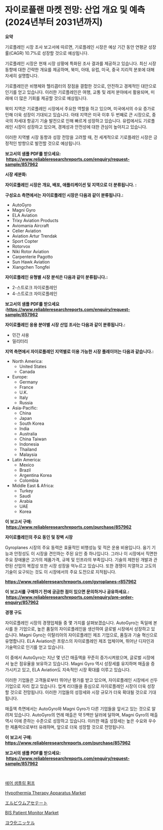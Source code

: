 <p><h1>자이로플랜 마켓 전망: 산업 개요 및 예측 (2024년부터 2031년까지)</h1></p><p><strong>요약</strong></p>
<p><p>기로플레인 시장 조사 보고서에 따르면, 기로플레인 시장은 예상 기간 동안 연평균 성장률(CAGR) 10.7%로 성장할 것으로 예상됩니다. </p><p>기로플레인 시장은 현재 시장 상황에 특화된 조사 결과를 제공하고 있습니다. 최신 시장 동향에 대한 간략한 개요를 제공하며, 북미, 아태, 유럽, 미국, 중국 지리적 분포에 대해 자세히 설명합니다.</p><p>기로플레인은 비행체와 헬리콥터의 장점을 결합한 것으로, 안전하고 경제적인 대안으로 인기를 얻고 있습니다. 이러한 기로플레인은 여행, 교통 및 레저 분야에서 활용되며, 미래에 더 많은 기회를 제공할 것으로 예상됩니다.</p><p>북미 지역은 기로플레인 시장에서 주요한 역할을 하고 있으며, 미국에서의 수요 증가로 인해 더욱 성장이 기대되고 있습니다. 아태 지역은 미국 이후 두 번째로 큰 시장으로, 중국의 차세대 항공기 기술 발전으로 인해 빠르게 성장하고 있습니다. 유럽에서도 기로플레인 시장이 성장하고 있으며, 경제성과 안전성에 대한 관심이 높아지고 있습니다.</p><p>이러한 지역별 시장 동향과 성장 전망을 고려할 때, 전 세계적으로 기로플레인 시장은 긍정적인 방향으로 발전할 것으로 예상됩니다.</p></p>
<p><strong>보고서의 샘플 PDF를 받으세요: &nbsp;<a href="https://www.reliableresearchreports.com/enquiry/request-sample/857962">https://www.reliableresearchreports.com/enquiry/request-sample/857962</a></strong></p>
<p><strong>시장 세분화:</strong></p>
<p><strong> 자이로플레인 시장은 개요, 배포, 애플리케이션 및 지역으로 더 분류됩니다. :</strong></p>
<p><strong>구성요소 측면에서는 자이로플레인 시장은 다음과 같이 분류됩니다.:</strong></p>
<p><ul><li>AutoGyro</li><li>Magni Gyro</li><li>ELA Aviation</li><li>Trixy Aviation Products</li><li>Aviomania Aircraft</li><li>Celier Aviation</li><li>Aviation Artur Trendak</li><li>Sport Copter</li><li>Rotorvox</li><li>Niki Rotor Aviation</li><li>Carpenterie Pagotto</li><li>Sun Hawk Aviation</li><li>Xiangchen Tongfei</li></ul></p>
<p><strong> 자이로플레인 유형별 시장 분석은 다음과 같이 분류됩니다.:</strong></p>
<p><ul><li>2-스트로크 자이로플레인</li><li>4-스트로크 자이로플레인</li></ul></p>
<p><strong>보고서의 샘플 PDF를 받으세요 :<a href="https://www.reliableresearchreports.com/enquiry/request-sample/857962">https://www.reliableresearchreports.com/enquiry/request-sample/857962</a></strong></p>
<p><strong> 자이로플레인 응용 분야별 시장 산업 조사는 다음과 같이 분류됩니다.:</strong></p>
<p><ul><li>민간 사용</li><li>밀리터리</li></ul></p>
<p><strong>지역 측면에서 자이로플레인 지역별로 이용 가능한 시장 플레이어는 다음과 같습니다.:</strong></p>
<p><ul>
    <li>
        North America:
        <ul>
            <li>United States</li>
            <li>Canada</li>
        </ul>
    </li>
    <li>
        Europe:
        <ul>
            <li>Germany</li>
            <li>France</li>
            <li>U.K.</li>
            <li>Italy</li>
            <li>Russia</li>
        </ul>
    </li>
    <li>
        Asia-Pacific:
        <ul>
            <li>China</li>
            <li>Japan</li>
            <li>South Korea</li>
            <li>India</li>
            <li>Australia</li>
            <li>China Taiwan</li>
            <li>Indonesia</li>
            <li>Thailand</li>
            <li>Malaysia</li>
        </ul>
    </li>
    <li>
        Latin America:
        <ul>
            <li>Mexico</li>
            <li>Brazil</li>
            <li>Argentina Korea</li>
            <li>Colombia</li>
        </ul>
    </li>
    <li>
        Middle East & Africa:
        <ul>
            <li>Turkey</li>
            <li>Saudi</li>
            <li>Arabia</li>
            <li>UAE</li>
            <li>Korea</li>
        </ul>
    </li>
    </ul></p>
<p><strong>이 보고서 구매: &nbsp;<a href="https://www.reliableresearchreports.com/purchase/857962">https://www.reliableresearchreports.com/purchase/857962</a></strong></p>
<p><strong>자이로플레인의 주요 동인 및 장벽 시장</strong></p>
<p><p>Gyroplanes 시장의 주요 동력은 효율적인 비행성능 및 적은 운용 비용입니다. 융기 기능과 안정성도 이 시장을 견인하는 주된 요인 중 하나입니다. 그러나 이 시장에서 직면한 주요 장애물은 고가의 제품가격, 규제 및 인프라의 부족입니다. 기술의 제한된 개발과 관련된 산업의 복잡성 또한 시장 성장을 억누르고 있습니다. 또한 경쟁이 치열하고 고도의 기술이 요구되는 것도 이 시장에서의 주요 도전으로 지적됩니다.</p></p>
<p><strong><a href="https://www.reliableresearchreports.com/gyroplanes-r857962">https://www.reliableresearchreports.com/gyroplanes-r857962</a></strong></p>
<p><strong>이 보고서를 구매하기 전에 궁금한 점이 있으면 문의하거나 공유하세요.: &nbsp;<a href="https://www.reliableresearchreports.com/enquiry/pre-order-enquiry/857962">https://www.reliableresearchreports.com/enquiry/pre-order-enquiry/857962</a></strong></p>
<p><strong>경쟁 구도</strong></p>
<p><p>자이로플레인 시장의 경쟁업체들 중 몇 가지를 살펴보겠습니다. AutoGyro는 독일에 본사를 둔 기업으로, 높은 품질의 자이로플레인을 생산하여 글로벌 시장에서 성장하고 있습니다. Magni Gyro는 이탈리아의 자이로플레인 제조 기업으로, 품질과 기술 혁신으로 유명합니다. ELA Aviation은 프랑스의 자이로플레인 제조 업체이며, 뛰어난 디자인과 기술력으로 인기를 얻고 있습니다.</p><p>이 중에서 AutoGyro는 지난 몇 년간 매출액을 꾸준히 증가시켜왔으며, 글로벌 시장에서 높은 점유율을 보유하고 있습니다. Magni Gyro 역시 성장세를 유지하며 매출을 증가시키고 있고, ELA Aviation도 지속적인 시장 확대를 이루고 있습니다.</p><p>이러한 기업들은 고객들로부터 뛰어난 평가를 받고 있으며, 자이로플레인 시장에서 선두 기업으로 자리 잡고 있습니다. 업계 리더들을 중심으로 자이로플레인 시장이 더욱 성장할 것으로 전망됩니다. 이러한 기업들의 성장세와 시장 규모가 더욱 확대될 것으로 기대됩니다.</p><p>매출액 측면에서는 AutoGyro와 Magni Gyro가 다른 기업들을 앞서고 있는 것으로 알려져 있습니다. AutoGyro의 연례 매출은 약 5백만 달러에 달하며, Magni Gyro의 매출 역시 이에 준하는 수준으로 성장하고 있습니다. 이러한 매출 성장세는 높은 수요와 우수한 제품력으로부터 유래하며, 앞으로 더욱 성장할 것으로 전망됩니다.</p></p>
<p><strong>이 보고서 구매: &nbsp; <a href="https://www.reliableresearchreports.com/purchase/857962">https://www.reliableresearchreports.com/purchase/857962</a></strong></p>
<p><strong>보고서의 샘플 PDF를 받으세요: &nbsp;<a href="https://www.reliableresearchreports.com/enquiry/request-sample/857962">https://www.reliableresearchreports.com/enquiry/request-sample/857962</a></strong><strong></strong></p>
<p>&nbsp;</p>
<p><p><a href="https://medium.com/@thadnader1941/%EA%B3%B5%EA%B8%B0-%EC%83%98%ED%94%8C%EB%A7%81-%ED%8E%8C%ED%94%84-%EC%8B%9C%EC%9E%A5-%EA%B7%9C%EB%AA%A8-%EC%8B%9C%EC%9E%A5-%EC%A0%84%EB%A7%9D-%EB%B0%8F-%EC%8B%9C%EC%9E%A5-%EC%98%88%EC%B8%A1-2024%EB%85%84%EB%B6%80%ED%84%B0-2031%EB%85%84%EA%B9%8C%EC%A7%80-3601c79c434e">에어 샘플링 펌프</a></p><p><a href="https://github.com/peachesmcdowel1/Market-Research-Report-List-2/blob/main/hypothermia-therapy-apparatus-market.md">Hypothermia Therapy Apparatus Market</a></p><p><a href="https://medium.com/@annchovey2023/%E3%82%A8%E3%83%AB%E3%83%93%E3%82%A6%E3%83%A0%E9%85%A2%E9%85%B8%E5%A1%A9%E5%B8%82%E5%A0%B4%E8%A6%8F%E6%A8%A1%E3%81%8C-%E3%82%B0%E3%83%AD%E3%83%BC%E3%83%90%E3%83%AB%E7%94%A3%E6%A5%AD%E3%81%A7%E6%9C%80%E9%81%A9%E3%81%AA%E3%83%9E%E3%83%BC%E3%82%B1%E3%83%86%E3%82%A3%E3%83%B3%E3%82%B0%E3%83%81%E3%83%A3%E3%83%8D%E3%83%AB%E3%82%92%E6%98%8E%E3%82%89%E3%81%8B%E3%81%AB%E3%81%97%E3%81%BE%E3%81%99-8a57905b7bf3">エルビウムアセテート</a></p><p><a href="https://github.com/edytherolanlouisejk1miz0wig/Market-Research-Report-List-2/blob/main/bis-patient-monitor-market.md">BIS Patient Monitor Market</a></p><p><a href="https://medium.com/@aurelianghideanu2022/%E3%83%8B%E3%83%83%E3%82%B1%E3%83%AB%E3%83%A8%E3%82%A6%E5%8C%96%E7%89%A9%E5%B8%82%E5%A0%B4%E3%81%AE%E3%83%88%E3%83%AC%E3%83%B3%E3%83%89%E3%81%A8%E5%B8%82%E5%A0%B4%E5%88%86%E6%9E%90%E3%81%AF-2024%E5%B9%B4%E3%81%8B%E3%82%892031%E5%B9%B4%E3%81%BE%E3%81%A7%E3%81%AE%E6%9C%9F%E9%96%93%E3%81%AB%E4%BA%88%E6%B8%AC%E3%81%95%E3%82%8C%E3%81%A6%E3%81%84%E3%81%BE%E3%81%99-711c91ede1d0">ヨウ化ニッケル</a></p></p>